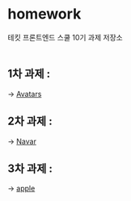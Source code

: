 # homework
테킷 프론트엔드 스쿨 10기 과제 저장소
<br/>
<br/>


## 1차 과제 : 
-> [Avatars](https://github.com/gayoung000/homework/blob/main/avatars/avatars.md)


## 2차 과제 : 
-> [Navar](https://github.com/gayoung000/homework/blob/main/naver/naver.md)


## 3차 과제 : 
-> [apple](https://github.com/gayoung000/homework/blob/main/apple/apple/apple.md)